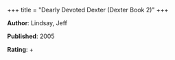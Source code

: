 +++
title = "Dearly Devoted Dexter (Dexter Book 2)"
+++



**Author**: Lindsay, Jeff

**Published**: 2005

**Rating**: +